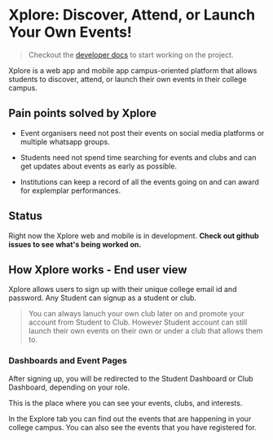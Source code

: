 # Xplore: Discover, Attend, or Launch Your Own Events!

> Checkout the [developer docs](developer-docs/index.md) to start working on the project.

Xplore is a web app and mobile app campus-oriented platform  that allows students to discover, attend, or launch their own events in their college campus.

## Pain points solved by Xplore

- Event organisers need not post their events on social media platforms or multiple whatsapp groups.

- Students need not spend time searching for events and clubs and can get updates about events as early as possible.

- Institutions can keep a record of all the events going on and can award for explemplar performances.  

## Status

Right now the Xplore web and mobile is in development.
**Check out github issues to see what's being worked on.**


## How Xplore works - End user view

Xplore allows users to sign up with their unique college email id and password. Any Student can signup as a student or club. 

> You can always lanuch your own club later on and promote your account from Student to Club. However Student account can still launch their own events on their own or under a club that allows them to.

### Dashboards and Event Pages

After signing up, you will be redirected to the Student Dashboard or Club Dashboard, depending on your role.

This is the place where you can see your events, clubs, and interests. 

In the Explore tab you can find out the events that are happening in your college campus. You can also see the events that you have registered for.


